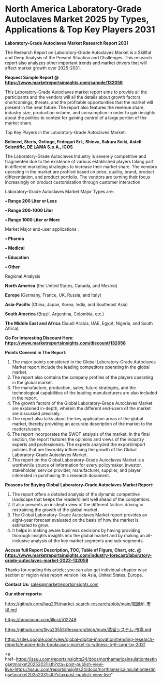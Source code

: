 # North America Laboratory-Grade Autoclaves Market 2025 by Types, Applications & Top Key Players 2031

<strong>Laboratory-Grade Autoclaves Market Research Report 2031</strong>

The Research Report on Laboratory-Grade Autoclaves Market is a Skillful and Deep Analysis of the Present Situation and Challenges. This research report also analyzes other important trends and market drivers that will affect market growth over 2025-2031.

<strong>Request Sample Report @ <a href=https://www.marketreportsinsights.com/sample/132058>https://www.marketreportsinsights.com/sample/132058</a></strong>

This Laboratory-Grade Autoclaves market report aims to provide all the participants and the vendors will all the details about growth factors, shortcomings, threats, and the profitable opportunities that the market will present in the near future. The report also features the revenue share, industry size, production volume, and consumption in order to gain insights about the politics to contest for gaining control of a large portion of the market share.

Top Key Players in the Laboratory-Grade Autoclaves Market:

<strong>Belimed, Steris, Getinge, Fedegari Srl., Shinva, Sakura Seiki, Astell Scientific, DE LAMA S.p.A., ICOS</strong>

The Laboratory-Grade Autoclaves Industry is severely competitive and fragmented due to the existence of various established players taking part in different marketing strategies to increase their market share. The vendors operating in the market are profiled based on price, quality, brand, product differentiation, and product portfolio. The vendors are turning their focus increasingly on product customization through customer interaction.

Laboratory-Grade Autoclaves Market Major Types are:

<strong>• Range 200 Liter or Less

• Range 200-1000 Liter

• Range 1000 Liter or More</strong>

Market Major end-user applications :

<strong>• Pharma

• Medical

• Education

• Other</strong>

Regional Analysis

</u><strong><b>North America</b></strong> (the United States, Canada, and Mexico)

<strong><b>Europe </b></strong>(Germany, France, UK, Russia, and Italy)

<strong><b>Asia-Pacific</b></strong> (China, Japan, Korea, India, and Southeast Asia)

<strong><b>South America</b></strong> (Brazil, Argentina, Colombia, etc.)

<strong><b>The Middle East and Africa</b></strong> (Saudi Arabia, UAE, Egypt, Nigeria, and South Africa)

<strong>Go For Interesting Discount Here: <a href=https://www.marketreportsinsights.com/discount/132058>https://www.marketreportsinsights.com/discount/132058</a></strong>

<strong>Points Covered in The Report:</strong>
<ol>
  <li>The major points considered in the Global Laboratory-Grade Autoclaves Market report include the leading competitors operating in the global market.</li>
  <li>The report also contains the company profiles of the players operating in the global market.</li>
  <li>The manufacture, production, sales, future strategies, and the technological capabilities of the leading manufacturers are also included in the report.</li>
  <li>The growth factors of the Global Laboratory-Grade Autoclaves Market are explained in-depth, wherein the different end-users of the market are discussed precisely.</li>
  <li>The report also talks about the key application areas of the global market, thereby providing an accurate description of the market to the readers/users.</li>
  <li>The report incorporates the SWOT analysis of the market. In the final section, the report features the opinions and views of the industry experts and professionals. The experts analyzed the export/import policies that are favorably influencing the growth of the Global Laboratory-Grade Autoclaves Market.</li>
  <li>The report on the Global Laboratory-Grade Autoclaves Market is a worthwhile source of information for every policymaker, investor, stakeholder, service provider, manufacturer, supplier, and player interested in purchasing this research document.</li>
</ol>
<strong>Reasons for Buying Global Laboratory-Grade Autoclaves Market Report:</strong>

<ol>
  <li>The report offers a detailed analysis of the dynamic competitive landscape that keeps the reader/client well ahead of the competitors.</li>
  <li>It also presents an in-depth view of the different factors driving or restraining the growth of the global market.</li>
  <li>The Global Laboratory-Grade Autoclaves Market report provides an eight-year forecast evaluated on the basis of how the market is estimated to grow.</li>
  <li>It helps in making aware business decisions by having providing thorough insights insights into the global market and by making an all-inclusive analysis of the key market segments and sub-segments.</li>
</ol>
<strong>Access full Report Description, TOC, Table of Figure, Chart, etc. @ <a href=https://www.marketreportsinsights.com/industry-forecast/laboratory-grade-autoclaves-market-2022-132058>https://www.marketreportsinsights.com/industry-forecast/laboratory-grade-autoclaves-market-2022-132058</a></strong>


Thanks for reading this article; you can also get individual chapter wise section or region wise report version like Asia, United States, Europe.

<strong>Contact Us:</strong>
sales@marketreportsinsights.com

<strong>Our other reports:</strong>

<a href=https://github.com/haq235/market-search-research/blob/main/取鍋炉-市場.md>https://github.com/haq235/market-search-research/blob/main/取鍋炉-市場.md</a>

<a href=https://tanomuno.com/illust/512249>https://tanomuno.com/illust/512249</a>

<a href=https://github.com/Siya23553/Research/blob/main/蒸留システム-市場.md>https://github.com/Siya23553/Research/blob/main/蒸留システム-市場.md</a>

<a href=https://sites.google.com/view/global-digital-innovation/trending-research-reports/europe-kids-bookcases-market-to-witness-5-6-cagr-by-2031>https://sites.google.com/view/global-digital-innovation/trending-research-reports/europe-kids-bookcases-market-to-witness-5-6-cagr-by-2031</a>

<a href=https://issuu.com/reportsinsights24/docs/northamericainsulationtestingsetmarket20252031isth?cta=post-publish-view-live>https://issuu.com/reportsinsights24/docs/northamericainsulationtestingsetmarket20252031isth?cta=post-publish-view-live</a>"

